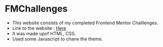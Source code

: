 # FMChallenges
- This website consists of my completed Frontend Mentor Challlenges.
- Link to the website : <a href="https://zilladeepak.github.io/MyFrontendMentor-Solutions/" target="_blank">Here</a>
- It was made upof HTML, CSS.
- Used some Javascript to chane the theme.
